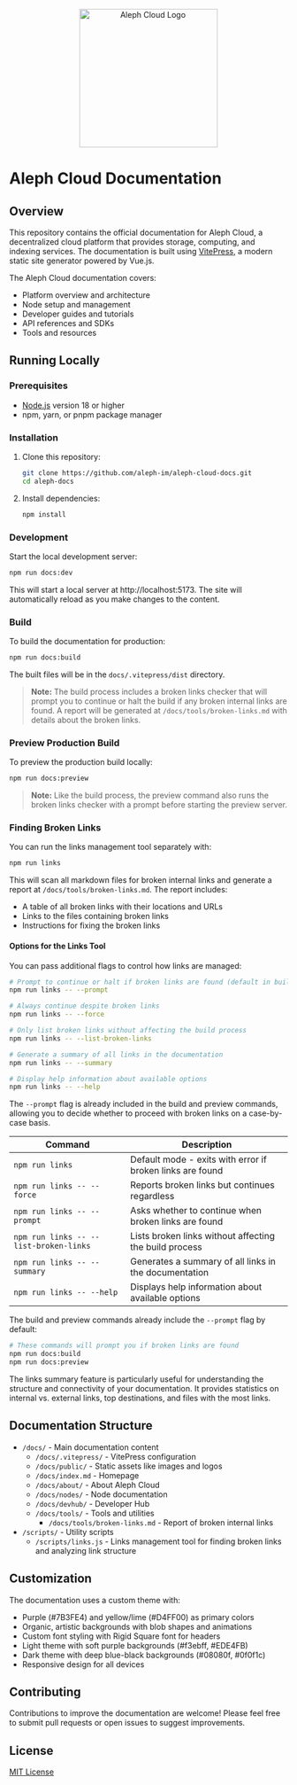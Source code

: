 <p align="center">
  <img src="./docs/public/aleph-cloud-logo-dark-bg.svg" alt="Aleph Cloud Logo" width="250">
</p>

# Aleph Cloud Documentation
## Overview

This repository contains the official documentation for Aleph Cloud, a decentralized cloud platform that provides storage, computing, and indexing services. The documentation is built using [VitePress](https://vitepress.dev/), a modern static site generator powered by Vue.js.

The Aleph Cloud documentation covers:

- Platform overview and architecture
- Node setup and management
- Developer guides and tutorials
- API references and SDKs
- Tools and resources

## Running Locally

### Prerequisites

- [Node.js](https://nodejs.org/) version 18 or higher
- npm, yarn, or pnpm package manager

### Installation

1. Clone this repository:
   ```bash
   git clone https://github.com/aleph-im/aleph-cloud-docs.git
   cd aleph-docs
   ```

2. Install dependencies:
   ```bash
   npm install
   ```

### Development

Start the local development server:

```bash
npm run docs:dev
```

This will start a local server at http://localhost:5173. The site will automatically reload as you make changes to the content.

### Build

To build the documentation for production:

```bash
npm run docs:build
```

The built files will be in the `docs/.vitepress/dist` directory.

> **Note:** The build process includes a broken links checker that will prompt you to continue or halt the build if any broken internal links are found. A report will be generated at `/docs/tools/broken-links.md` with details about the broken links.

### Preview Production Build

To preview the production build locally:

```bash
npm run docs:preview
```

> **Note:** Like the build process, the preview command also runs the broken links checker with a prompt before starting the preview server.

### Finding Broken Links

You can run the links management tool separately with:

```bash
npm run links
```

This will scan all markdown files for broken internal links and generate a report at `/docs/tools/broken-links.md`. The report includes:

- A table of all broken links with their locations and URLs
- Links to the files containing broken links
- Instructions for fixing the broken links

#### Options for the Links Tool

You can pass additional flags to control how links are managed:

```bash
# Prompt to continue or halt if broken links are found (default in build/preview)
npm run links -- --prompt

# Always continue despite broken links
npm run links -- --force

# Only list broken links without affecting the build process
npm run links -- --list-broken-links

# Generate a summary of all links in the documentation
npm run links -- --summary

# Display help information about available options
npm run links -- --help
```

The `--prompt` flag is already included in the build and preview commands, allowing you to decide whether to proceed with broken links on a case-by-case basis.

| Command | Description |
|---------|-------------|
| `npm run links` | Default mode - exits with error if broken links are found |
| `npm run links -- --force` | Reports broken links but continues regardless |
| `npm run links -- --prompt` | Asks whether to continue when broken links are found |
| `npm run links -- --list-broken-links` | Lists broken links without affecting the build process |
| `npm run links -- --summary` | Generates a summary of all links in the documentation |
| `npm run links -- --help` | Displays help information about available options |

The build and preview commands already include the `--prompt` flag by default:

```bash
# These commands will prompt you if broken links are found
npm run docs:build
npm run docs:preview
```

The links summary feature is particularly useful for understanding the structure and connectivity of your documentation. It provides statistics on internal vs. external links, top destinations, and files with the most links.

## Documentation Structure

- `/docs/` - Main documentation content
  - `/docs/.vitepress/` - VitePress configuration
  - `/docs/public/` - Static assets like images and logos
  - `/docs/index.md` - Homepage
  - `/docs/about/` - About Aleph Cloud
  - `/docs/nodes/` - Node documentation
  - `/docs/devhub/` - Developer Hub
  - `/docs/tools/` - Tools and utilities
    - `/docs/tools/broken-links.md` - Report of broken internal links
- `/scripts/` - Utility scripts
  - `/scripts/links.js` - Links management tool for finding broken links and analyzing link structure

## Customization

The documentation uses a custom theme with:

- Purple (#7B3FE4) and yellow/lime (#D4FF00) as primary colors
- Organic, artistic backgrounds with blob shapes and animations
- Custom font styling with Rigid Square font for headers
- Light theme with soft purple backgrounds (#f3ebff, #EDE4FB)
- Dark theme with deep blue-black backgrounds (#08080f, #0f0f1c)
- Responsive design for all devices

## Contributing

Contributions to improve the documentation are welcome! Please feel free to submit pull requests or open issues to suggest improvements.

## License

[MIT License](./LICENSE)